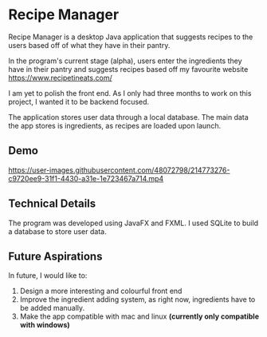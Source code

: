 # Recipe Manager 

Recipe Manager is a desktop Java application that suggests recipes to the users based off of what they have in their pantry. 

In the program's current stage (alpha), users enter the ingredients they have in their pantry and suggests recipes based off my favourite website https://www.recipetineats.com/

I am yet to polish the front end. As I only had three months to work on this project, I wanted it to be backend focused.

The application stores user data through a local database. The main data the app stores is ingredients, as recipes are loaded upon launch.

## Demo

https://user-images.githubusercontent.com/48072798/214773276-c9720ee9-31f1-4430-a31e-1e723467a714.mp4


## Technical Details

The program was developed using JavaFX and FXML. I used SQLite to build a database to store user data.

## Future Aspirations

In future, I would like to:

 1. Design a more interesting and colourful front end
 2. Improve the ingredient adding system, as right now, ingredients have to be added manually.
 3. Make the app compatible with mac and linux **(currently only compatible with windows)**
